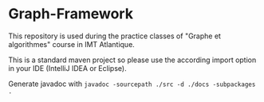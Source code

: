 # Graph-Framework

This repository is used during the practice classes of "Graphe et algorithmes" course in IMT Atlantique.

This is a standard maven project so please use the according import option in your IDE (IntelliJ IDEA or Eclipse).

Generate javadoc with `javadoc -sourcepath ./src -d ./docs -subpackages .`
